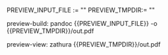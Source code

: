 PREVIEW_INPUT_FILE := ""
PREVIEW_TMPDIR:= ""

preview-build:
    pandoc {{PREVIEW_INPUT_FILE}} -o {{PREVIEW_TMPDIR}}/out.pdf

preview-view:
    zathura {{PREVIEW_TMPDIR}}/out.pdf

